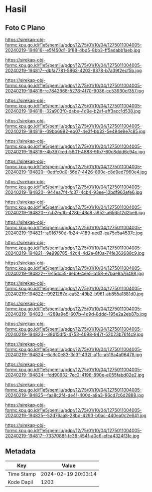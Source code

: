 # Hasil

## Foto C Plano

https://sirekap-obj-formc.kpu.go.id/f1e5/pemilu/pdpr/12/75/01/10/04/1275011004005-20240219-194816--e5f450d1-6f88-4bd5-8bb3-ff5adabb1aeb.jpg

https://sirekap-obj-formc.kpu.go.id/f1e5/pemilu/pdpr/12/75/01/10/04/1275011004005-20240219-194817--dbfa7781-5863-4203-9378-b7a39f2ecf5b.jpg

https://sirekap-obj-formc.kpu.go.id/f1e5/pemilu/pdpr/12/75/01/10/04/1275011004005-20240219-194818--c7842668-5278-4f70-9036-cc53930cf357.jpg

https://sirekap-obj-formc.kpu.go.id/f1e5/pemilu/pdpr/12/75/01/10/04/1275011004005-20240219-194818--32a903f0-dabe-4d9e-b2af-aff3acc1d538.jpg

https://sirekap-obj-formc.kpu.go.id/f1e5/pemilu/pdpr/12/75/01/10/04/1275011004005-20240219-194819--09bb6992-eb07-4e3f-bb32-5e494e9e7c85.jpg

https://sirekap-obj-formc.kpu.go.id/f1e5/pemilu/pdpr/12/75/01/10/04/1275011004005-20240219-194819--4b397ced-5601-4883-9fb7-60c8ddd6c94c.jpg

https://sirekap-obj-formc.kpu.go.id/f1e5/pemilu/pdpr/12/75/01/10/04/1275011004005-20240219-194820--0edfc0d0-56d7-4426-890e-c8d9ed7960e4.jpg

https://sirekap-obj-formc.kpu.go.id/f1e5/pemilu/pdpr/12/75/01/10/04/1275011004005-20240219-194820--944ea7f4-fc37-4cb4-93ee-13bdf963efe6.jpg

https://sirekap-obj-formc.kpu.go.id/f1e5/pemilu/pdpr/12/75/01/10/04/1275011004005-20240219-194820--7cb2ec1b-428b-43c8-a952-a656512d2be6.jpg

https://sirekap-obj-formc.kpu.go.id/f1e5/pemilu/pdpr/12/75/01/10/04/1275011004005-20240219-194821--a916750d-fb24-4189-aed3-ea75e5a4537c.jpg

https://sirekap-obj-formc.kpu.go.id/f1e5/pemilu/pdpr/12/75/01/10/04/1275011004005-20240219-194821--9e998785-42d4-4d2a-8f0a-74fe362688c9.jpg

https://sirekap-obj-formc.kpu.go.id/f1e5/pemilu/pdpr/12/75/01/10/04/1275011004005-20240219-194822--7e15dc55-6eb9-4ee5-a158-e7bae9a76498.jpg

https://sirekap-obj-formc.kpu.go.id/f1e5/pemilu/pdpr/12/75/01/10/04/1275011004005-20240219-194822--9921287e-ca52-49b2-b961-ab855a1881d0.jpg

https://sirekap-obj-formc.kpu.go.id/f1e5/pemilu/pdpr/12/75/01/10/04/1275011004005-20240219-194823--4289a9e5-607b-4d9d-8ddd-195e2a2eb87b.jpg

https://sirekap-obj-formc.kpu.go.id/f1e5/pemilu/pdpr/12/75/01/10/04/1275011004005-20240219-194823--38b15df5-4753-4698-947f-52023b76f4c9.jpg

https://sirekap-obj-formc.kpu.go.id/f1e5/pemilu/pdpr/12/75/01/10/04/1275011004005-20240219-194824--6c9c0e83-3c3f-432f-a11c-a519a4a06478.jpg

https://sirekap-obj-formc.kpu.go.id/f1e5/pemilu/pdpr/12/75/01/10/04/1275011004005-20240219-194824--fdd90932-7ec2-4198-890e-e055fabd02e2.jpg

https://sirekap-obj-formc.kpu.go.id/f1e5/pemilu/pdpr/12/75/01/10/04/1275011004005-20240219-194825--faa8c2f4-de41-400d-a9a3-96cd7c6d2888.jpg

https://sirekap-obj-formc.kpu.go.id/f1e5/pemilu/pdpr/12/75/01/10/04/1275011004005-20240219-194825--52d76aa8-28bd-4293-b0ac-440ea0c2e641.jpg

https://sirekap-obj-formc.kpu.go.id/f1e5/pemilu/pdpr/12/75/01/10/04/1275011004005-20240219-194817--7337088f-fc38-454f-a0c6-efca4324f3fc.jpg


## Metadata

| Key        | Value               |
| ---------- | ------------------- |
| Time Stamp | 2024-02-19 20:03:14 |
| Kode Dapil | 1203                |



